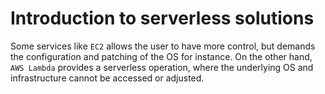 # Introduction to serverless solutions

Some services like `EC2` allows the user to have more control, but demands the configuration and patching of the OS for instance. On the other hand, `AWS Lambda` provides a serverless operation, where the underlying OS and infrastructure cannot be accessed or adjusted.
